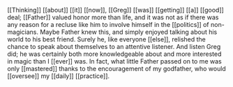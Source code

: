 [[Thinking]] [[about]] [[it]] [[now]], [[Greg]] [[was]] [[getting]] [[a]] [[good]] deal; [[Father]] valued honor more than life, and it was not as if there was any reason for a recluse like him to involve himself in the [[politics]] of non-magicians. Maybe Father knew this, and simply enjoyed talking about his world to his best friend. Surely he, like everyone [[else]], relished the chance to speak about themselves to an attentive listener. And listen Greg did; he was certainly both more knowledgeable about and more interested in magic than I [[ever]] was. In fact, what little Father passed on to me was only [[mastered]] thanks to the encouragement of my godfather, who would [[oversee]] my [[daily]] [[practice]].